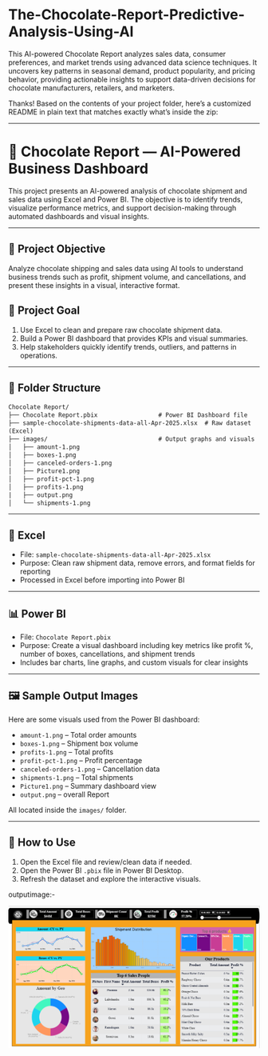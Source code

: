 # The-Chocolate-Report-Predictive-Analysis-Using-AI
This AI-powered Chocolate Report analyzes sales data, consumer preferences, and market trends using advanced data science techniques. It uncovers key patterns in seasonal demand, product popularity, and pricing behavior, providing actionable insights to support data-driven decisions for chocolate manufacturers, retailers, and marketers.


Thanks! Based on the contents of your project folder, here’s a customized README in plain text that matches exactly what’s inside the zip:

---

# 🍫 Chocolate Report — AI-Powered Business Dashboard

This project presents an AI-powered analysis of chocolate shipment and sales data using Excel and Power BI. The objective is to identify trends, visualize performance metrics, and support decision-making through automated dashboards and visual insights.

---

## 📜 Project Objective

Analyze chocolate shipping and sales data using AI tools to understand business trends such as profit, shipment volume, and cancellations, and present these insights in a visual, interactive format.

## 🎯 Project Goal

1. Use Excel to clean and prepare raw chocolate shipment data.
2. Build a Power BI dashboard that provides KPIs and visual summaries.
3. Help stakeholders quickly identify trends, outliers, and patterns in operations.

---

## 📂 Folder Structure

```
Chocolate Report/
├── Chocolate Report.pbix                 # Power BI Dashboard file
├── sample-chocolate-shipments-data-all-Apr-2025.xlsx  # Raw dataset (Excel)
├── images/                               # Output graphs and visuals
│   ├── amount-1.png
│   ├── boxes-1.png
│   ├── canceled-orders-1.png
│   ├── Picture1.png
│   ├── profit-pct-1.png
│   ├── profits-1.png
|   ├── output.png
│   └── shipments-1.png
```

---

## 📑 Excel

* File: `sample-chocolate-shipments-data-all-Apr-2025.xlsx`
* Purpose: Clean raw shipment data, remove errors, and format fields for reporting
* Processed in Excel before importing into Power BI

---

## 📊 Power BI

* File: `Chocolate Report.pbix`
* Purpose: Create a visual dashboard including key metrics like profit %, number of boxes, cancellations, and shipment trends
* Includes bar charts, line graphs, and custom visuals for clear insights

---

## 🖼️ Sample Output Images

Here are some visuals used from the Power BI dashboard:

* `amount-1.png` – Total order amounts
* `boxes-1.png` – Shipment box volume
* `profits-1.png` – Total profits
* `profit-pct-1.png` – Profit percentage
* `canceled-orders-1.png` – Cancellation data
* `shipments-1.png` – Total shipments
* `Picture1.png` – Summary dashboard view
*  `output.png` – overall Report

All located inside the `images/` folder.

---

## 🚀 How to Use

1. Open the Excel file and review/clean data if needed.
2. Open the Power BI `.pbix` file in Power BI Desktop.
3. Refresh the dataset and explore the interactive visuals.


outputimage:-

![ChocolateReport](output.png)


